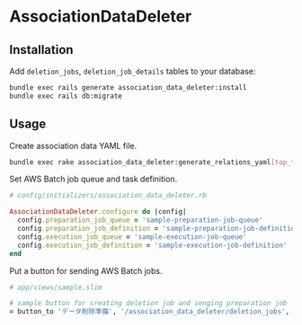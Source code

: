 # AssociationDataDeleter

## Installation

Add `deletion_jobs`, `deletion_job_details` tables to your database:

```bash
bundle exec rails generate association_data_deleter:install
bundle exec rails db:migrate
```

## Usage

Create association data YAML file.
```bash
bundle exec rake association_data_deleter:generate_relations_yaml[top_table_name,product_name]
```

Set AWS Batch job queue and task definition.
```ruby
# config/initializers/association_data_deleter.rb

AssociationDataDeleter.configure do |config|
  config.preparation_job_queue = 'sample-preparation-job-queue'
  config.preparation_job_definition = 'sample-preparation-job-definition'
  config.execution_job_queue = 'sample-execution-job-queue'
  config.execution_job_definition = 'sample-execution-job-definition'
end
```

Put a button for sending AWS Batch jobs.
```ruby
# app/views/sample.slim

# sample button for creating deletion job and senging preparation job
= button_to 'データ削除準備', '/association_data_deleter/deletion_jobs', method: :post, params: { target_id: resource.id, target_type: 'Target' }
```
